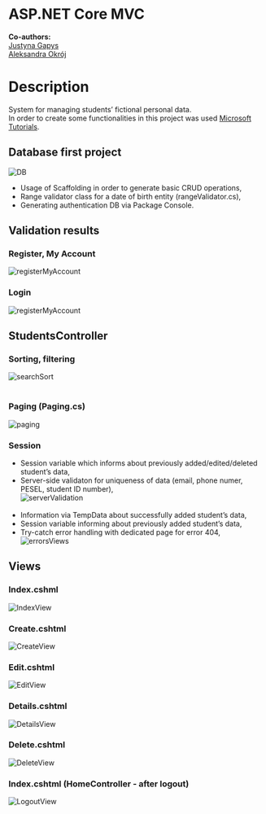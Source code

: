 # ASP.NET Core MVC
**Co-authors:**<br />
[Justyna Gapys](https://github.com/justynagapys)<br />
[Aleksandra Okrój](https://github.com/aleksandraokroj)<br />

# Description
System for managing students’ fictional personal data.<br />
In order to create some functionalities in this project was used [Microsoft Tutorials](https://docs.microsoft.com/pl-pl/aspnet/mvc/overview/getting-started/getting-started-with-ef-using-mvc/sorting-filtering-and-paging-with-the-entity-framework-in-an-asp-net-mvc-application).<br />

## Database first project
![DB](https://github.com/KarolinaLewinska/ASP.NET_MVC_Core_App/blob/master/ReadmeImages/Db.PNG)<br />
- Usage of Scaffolding in order to generate basic CRUD operations, <br />
- Range validator class for a date of birth entity (rangeValidator.cs),<br />
- Generating authentication DB via Package Console.<br />

## Validation results
### Register, My Account
![registerMyAccount](https://github.com/KarolinaLewinska/ASP.NET_MVC_Core_App/blob/master/ReadmeImages/authViews.PNG)<br />

### Login
![registerMyAccount](https://github.com/KarolinaLewinska/ASP.NET_MVC_Core_App/blob/master/ReadmeImages/loginViews.PNG)<br />

## StudentsController
### Sorting, filtering 
![searchSort](https://github.com/KarolinaLewinska/ASP.NET_MVC_Core_App/blob/master/ReadmeImages/searchView.PNG)<br /><br />
### Paging (Paging.cs)
![paging](https://github.com/KarolinaLewinska/ASP.NET_MVC_Core_App/blob/master/ReadmeImages/pagingView.PNG)<br />
### Session
- Session variable which informs about previously added/edited/deleted student’s data,<br />
- Server-side validaton for uniqueness of data (email, phone numer, PESEL, student ID number),<br />
![serverValidation](https://github.com/KarolinaLewinska/ASP.NET_MVC_Core_App/blob/master/ReadmeImages/serverValidation.PNG)<br /><br />
- Information via TempData about successfully added student’s data,<br />
- Session variable informing about previously added student’s data,<br />
- Try-catch error handling with dedicated page for error 404,<br />
![errorsViews](https://github.com/KarolinaLewinska/ASP.NET_MVC_Core_App/blob/master/ReadmeImages/errorView.PNG)<br />

## Views
### Index.cshml
![IndexView](https://github.com/KarolinaLewinska/ASP.NET_MVC_Core_App/blob/master/ReadmeImages/IndexView.PNG)<br />

### Create.cshtml
![CreateView](https://github.com/KarolinaLewinska/ASP.NET_MVC_Core_App/blob/master/ReadmeImages/CreateView.PNG)<br />

### Edit.cshtml
![EditView](https://github.com/KarolinaLewinska/ASP.NET_MVC_Core_App/blob/master/ReadmeImages/EditView.PNG)<br />

### Details.cshtml
![DetailsView](https://github.com/KarolinaLewinska/ASP.NET_MVC_Core_App/blob/master/ReadmeImages/DetailsView.PNG)<br />

### Delete.cshtml
![DeleteView](https://github.com/KarolinaLewinska/ASP.NET_MVC_Core_App/blob/master/ReadmeImages/DeleteView.PNG)<br />

### Index.cshtml (HomeController - after logout) 
![LogoutView](https://github.com/KarolinaLewinska/ASP.NET_MVC_Core_App/blob/master/ReadmeImages/logoutPage.PNG)<br />
